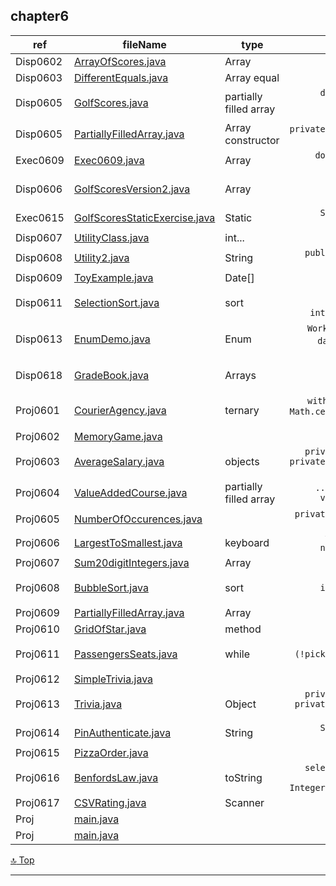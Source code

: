 chapter6
---
[top]: topOfThePage

ref | fileName | type | shown
--- | --- | --- | ---:
Disp0602 | [ ArrayOfScores.java ]( chapter6/src/ArrayOfScores.java )        | Array | `double[] score = new double[5];`
Disp0603 | [ DifferentEquals.java ]( chapter6/src/DifferentEquals.java )    | Array equal | `boolean equalArrays(int[] a, int[] b)`
Disp0605 | [ GolfScores.java ]( chapter6/src/GolfScores.java )              | partially filled array | `double[] score = new double[MAX_NUM]; int numUsed = 0; numUsed = fillArray(score); showDifference(score, numUsed);`
Disp0605 | [ PartiallyFilledArray.java ]( chapter6/src/PartiallyFilledArray.java ) | Array constructor | `private int maxNumberElements; private double[] a; private int numberUsed;`
Exec0609 | [ Exec0609.java ]( chapter6/src/Exec0609.java )                  | Array | ` double[] a = {1.2, 2.1, 3.3, 2.5, 4.5,7.9, 5.4, 8.7, 9.9, 1.0};`
Disp0606 | [ GolfScoresVersion2.java ]( chapter6/src/GolfScoresVersion2.java )              | Array | `PartiallyFilledArray score = new PartiallyFilledArray(MAX_NUMBER_SCORES); fillArray(score); showDifference(score);`
Exec0615 | [ GolfScoresStaticExercise.java ]( chapter6/src/GolfScoresStaticExercise.java ) | Static | `System.out.println("Enter golf scores:"); fillArray(); showDifference();`
Disp0607 | [ UtilityClass.java ]( chapter6/src/UtilityClass.java )          | int... | `public static int max(int... arg) {`
Disp0608 | [ Utility2.java ]( chapter6/src/Utility2.java )                  | String | `public static String censor(String sentence, String... unwanted) {`
Disp0609 | [ ToyExample.java ]( chapter6/src/ToyExample.java )              | Date[] | ` private Date[] a; `
Disp0611 | [ SelectionSort.java ]( chapter6/src/SelectionSort.java )        | sort | `int indexOfNextSmallest = indexOfSmallest(index, a, numberUsed); interchange(index, indexOfNextSmallest, a);`
Disp0613 | [ EnumDemo.java ]( chapter6/src/EnumDemo.java )                  | Enum | `WorkDay startDay = WorkDay.MONDAY;` `WorkDay[] day = WorkDay.values();` `Flavor favourite = Flavor.valueOf(answer);`
Disp0618 | [ GradeBook.java ]( chapter6/src/GradeBook.java )                | Arrays | `public static void main(String[] args) { GradeBook book = new GradeBook();  book.display(); }`
Proj0601 | [ CourierAgency.java ]( chapter6/src/CourierAgency.java )        | ternary | `withinCity[i] =keyboard.nextBoolean();` `cost= Math.ceil(parcel[i])*2; cost += withinCity[i] ? 20 : 40;`
Proj0602 | [ MemoryGame.java ]( chapter6/src/MemoryGame.java ) |  | ` `
Proj0603 | [ AverageSalary.java ]( chapter6/src/AverageSalary.java )        | objects | `private int[] salary; private int[] otHours; private int[] otPay; private int[] grossSalary; private int ...`
Proj0604 | [ ValueAddedCourse.java ]( chapter6/src/ValueAddedCourse.java )  | partially filled array | `... fillArray()... add(int newElement) ... validateMarks() ... delete(int index) ...`
Proj0605 | [ NumberOfOccurences.java ]( chapter6/src/NumberOfOccurences.java ) |  | `private static void selectionSort(int[] a, int numberUsed) {`
Proj0606 | [ LargestToSmallest.java ]( chapter6/src/LargestToSmallest.java ) | keyboard | `while (keyboard.hasNextInt() && (index < num.length)) { next = keyboard.nextInt();`
Proj0607 | [ Sum20digitIntegers.java ]( chapter6/src/Sum20digitIntegers.java ) | Array | `for (int i = 0; (i < used1) || (i < used2); i++) {` `digit = Character.digit(d.charAt(i), 10); repeat = true;`
Proj0608 | [ BubbleSort.java ]( chapter6/src/BubbleSort.java )              | sort | `for (index = 0; index < numberUsed - 1; index++) { if (a[index] > a[index + 1]) { interchange(index, index + 1, a);}`
Proj0609 | [ PartiallyFilledArray.java ]( chapter6/src/PartiallyFilledArray.java ) | Array | `increaseCapacity(maxNumberElements * 2);`
Proj0610 | [ GridOfStar.java ]( chapter6/src/GridOfStar.java )              | method | `GridOfStar.start();`
Proj0611 | [ PassengersSeats.java ]( chapter6/src/PassengersSeats.java )    | while | `innerloop: while (toContNext) { ...; if (!pickSeat(pick)) { break innerloop; } else if (...`
Proj0612 | [ SimpleTrivia.java ]( chapter6/src/SimpleTrivia.java ) |  | ` `
Proj0613 | [ Trivia.java ]( chapter6/src/Trivia.java )                      | Object | `private Trivia[] arr = new Trivia[MAX_SIZE];` `private Trivia(String question, String answer, int point) {`
Proj0614 | [ PinAuthenticate.java ]( chapter6/src/PinAuthenticate.java )    | String | `String ch = keyIn.substring(i, i + 1); if (!assignDigit.contains(ch)) {`
Proj0615 | [ PizzaOrder.java ]( chapter6/src/PizzaOrder.java ) |  | ` `
Proj0616 | [ BenfordsLaw.java ]( chapter6/src/BenfordsLaw.java )            | toString | `selected = Integer.toString(data).charAt(0); index = Integer.parseInt(Character.toString(selected));`
Proj0617 | [ CSVRating.java ]( chapter6/src/CSVRating.java ) | Scanner | `public CSVRating(String filename) {`
Proj | [ main.java ]( chapter6/src/main.java ) |  | ` `
Proj | [ main.java ]( chapter6/src/main.java ) |  | ` `

<!--- MacBook GMax has failed to Git push for two days, due to authentication. 
Checked on email axxxx43525@g for details. 
For this, will email these java files to desktop for git push. --->

[:top: Top](#top)

---
